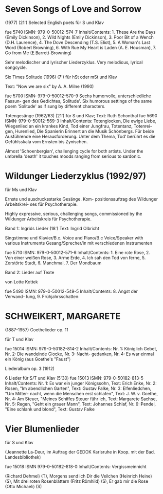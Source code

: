 # Seven Songs of Love and Sorrow

(1977) (21') Selected English poets für S und Klav

fue 5740 ISMN: 979-0-50012-574-7 Inhalt/Contents: 1. These Are the Days (Emily Dickinson), 2. Wild Nights (Emily Dickinson), 3. Poor Bit of a Wench (D.H. Laurence), 4. The Dove Descending (T.S. Eliot), 5. A Woman's Last Word (Robert Browning), 6. With Rue My Heart is Laden (A. E. Housman), 7. Go from Me (E.Barrett-Browning)

Sehr melodischer und lyrischer Liederzyklus. Very melodious, lyrical songcycle.

Six Times Solitude (1996) (7') für hSt oder mSt und Klav

Text: "Now we are six" by A. A. Milne (1990)

fue 5700 ISMN: 979-0-50012-570-9 Sechs humorvolle, unterschiedliche Fassun- gen des Gedichtes, Solitude'. Six humorous settings of the same poem 'Solitude' as if sung by different characters.

Totengesänge (1962/63) (21') für S und Klav; Text: Ruth Schonthal fue 5690 ISMN: 979-0-50012-569-3 Inhalt/Contents: Totenglocken, Die ewige Liebe, Wiegenlied an ein krankes Kind, Tod einer Jungfrau, Totentanz, Totenrei- gen, Hurenlied, Die Spanierin Erinnert an die Musik Schönbergs. Für beide Ausführende eine Herausforderung. Unter dem Thema, Tod' berührt es die Gefühlsskala vom Ernsten bis Zynischen.

Almost 'Schoenbergian', challenging cycle for both artists. Under the umbrella 'death' it touches moods ranging from serious to sardonic.

# Wildunger Liederzyklus (1992/97)

für Ms und Klav

Ernste und ausdrucksstarke Gesänge. Kom- positionsauftrag des Wildunger Arbeitskrei- ses für Psychotherapie.

Highly expressive, serious, challenging songs, commissioned by the Wildunger Arbeitskreis für Psychotherapie.

Band 1: Ingrids Lieder (18') Text: Ingrid Olbricht

Singstimme und Klavier/B.c. Voice and Piano/B.c Voice/Speaker with various Instruments Gesang/Sprecher/in mit verschiedenen Instrumenten

fue 5710 ISMN: 979-0-50012-571-6 Inhalt/Contents: 1. Eine rote Rose, 2. Von einer weißen Rose, 3. Arme Erde, 4. Ich sah den Tod von ferne, 5. Zerstörte Stadt, 6. Manchmal, 7. Der Mondbaum

Band 2: Lieder auf Texte

von Lotte Kottek

fue 5490 ISMN: 979-0-50012-549-5 Inhalt/Contents: 8. Angst der Verwand- lung, 9. Frühjahrsschatten

# SCHWEIKERT, MARGARETE

(1887-1957) Goethelieder op. 11

für T und Klav

fue 15014 ISMN: 979-0-50182-814-2 Inhalt/Contents: Nr. 1: Königlich Gebet, Nr. 2: Die wandelnde Glocke, Nr. 3: Nacht- gedanken, Nr. 4: Es war einmal ein König (aus Goethe's "Faust")

Liederalbum op. 3 (1912)

6 Lieder für S/T und Klav (5'30) fue 15013 ISMN: 979-0-50182-813-5 Inhalt/Contents: Nr. 1: Es war ein junger Königssohn, Text: Erich Enke, Nr. 2: Rosen, "Im abendlichen Garten", Text: Gustav Falke, Nr. 3: Elfenliedchen, "Um Mitter- nacht, wenn die Menschen erst schlafen", Text: J. W. v. Goethe, Nr. 4: Am Steuer, "Meines Schiffes Steuer führ ich, Text: Margarete Sachse, Nr. 5: Regen, "Geht ein grauer Mann", Text: Johannes Schlaf, Nr. 6: Pendel, "Eine schlank und blond", Text: Gustav Falke

# Vier Blumenlieder

für S und Klav

(Jeannette La-Deur, im Auftrag der GEDOK Karlsruhe in Koop. mit der Bad. Landesbibliothek)

fue 15018 ISMN 979-0-50182-818-0 Inhalt/Contents: Vergissmeinnicht

(Richard Dehmel) (T), Morgens send ich Dir die Veilchen (Heinrich Heine) (S), Mit drei roten Rosenblättern (Fritz Römhild) (S), Er gab mir die Rose (Otto Michaeli) (S)